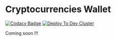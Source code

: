 # Cryptocurrencies Wallet

[![Codacy Badge](https://api.codacy.com/project/badge/Grade/685b0cd7f493438e9086402d4e3d2c2e)](https://app.codacy.com/gh/hacks1ash/cryptocurrency-wallet?utm_source=github.com&utm_medium=referral&utm_content=hacks1ash/cryptocurrency-wallet&utm_campaign=Badge_Grade_Settings)
[![Deploy To Dev Cluster](https://github.com/odradek-dev/cryptocurrency-wallet/actions/workflows/deploy-dev.yaml/badge.svg?branch=dev)](https://github.com/odradek-dev/cryptocurrency-wallet/actions/workflows/deploy-dev.yaml)

Coming soon !!!
